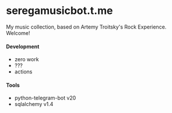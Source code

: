 # seregamusicbot.t.me
My music collection, based on Artemy Troitsky's Rock Experience. Welcome!
#### Development
- zero work
- ???
- actions
#### Tools
- python-telegram-bot v20
- sqlalchemy v1.4
